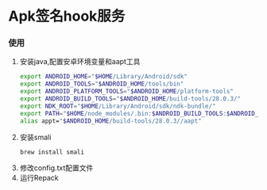 # Apk签名hook服务

### 使用
1. 安装java,配置安卓环境变量和aapt工具
    ```bash
    export ANDROID_HOME="$HOME/Library/Android/sdk"
    export ANDROID_TOOLS="$ANDROID_HOME/tools/bin"
    export ANDROID_PLATFORM_TOOLS="$ANDROID_HOME/platform-tools"
    export ANDROID_BUILD_TOOLS="$ANDROID_HOME/build-tools/28.0.3/"
    export NDK_ROOT="$HOME/Library/Android/sdk/ndk-bundle/"
    export PATH="$HOME/node_modules/.bin:$ANDROID_BUILD_TOOLS:$ANDROID_PLATFORM_TOOLS:$ANDROID_TOOLS:$NDK_ROOT:$PATH"
    alias appt="$ANDROID_HOME/build-tools/28.0.3//aapt"
    ```
2. 安装smali
    ```bash
    brew install smali
    ```
3. 修改config.txt配置文件  
4. 运行Repack 